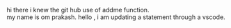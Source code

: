 hi there i knew the git hub use of addme function.
<br>
my name is om prakash.
hello , i am updating a statement through a vscode.
